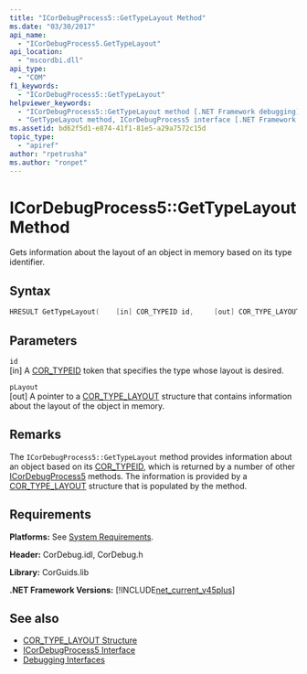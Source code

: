```yaml
---
title: "ICorDebugProcess5::GetTypeLayout Method"
ms.date: "03/30/2017"
api_name: 
  - "ICorDebugProcess5.GetTypeLayout"
api_location: 
  - "mscordbi.dll"
api_type: 
  - "COM"
f1_keywords: 
  - "ICorDebugProcess5::GetTypeLayout"
helpviewer_keywords: 
  - "ICorDebugProcess5::GetTypeLayout method [.NET Framework debugging]"
  - "GetTypeLayout method, ICorDebugProcess5 interface [.NET Framework debugging]"
ms.assetid: bd62f5d1-e874-41f1-81e5-a29a7572c15d
topic_type: 
  - "apiref"
author: "rpetrusha"
ms.author: "ronpet"
---
```

# ICorDebugProcess5::GetTypeLayout Method
Gets information about the layout of an object in memory based on its type identifier.  
  
## Syntax  
  
```cpp  
HRESULT GetTypeLayout(    [in] COR_TYPEID id,     [out] COR_TYPE_LAYOUT *pLayout);  
```  
  
## Parameters  
 `id`  
 [in] A [COR_TYPEID](../../../../docs/framework/unmanaged-api/debugging/cor-typeid-structure.md) token that specifies the type whose layout is desired.  
  
 `pLayout`  
 [out] A pointer to a [COR_TYPE_LAYOUT](../../../../docs/framework/unmanaged-api/debugging/cor-type-layout-structure.md) structure that contains information about the layout of the object in memory.  
  
## Remarks  
 The `ICorDebugProcess5::GetTypeLayout` method provides information about an object based on its [COR_TYPEID](../../../../docs/framework/unmanaged-api/debugging/cor-typeid-structure.md), which is returned by a number of other [ICorDebugProcess5](../../../../docs/framework/unmanaged-api/debugging/icordebugprocess5-interface.md) methods. The information is provided by a [COR_TYPE_LAYOUT](../../../../docs/framework/unmanaged-api/debugging/cor-type-layout-structure.md) structure that is populated by the method.  
  
## Requirements  
 **Platforms:** See [System Requirements](../../../../docs/framework/get-started/system-requirements.md).  
  
 **Header:** CorDebug.idl, CorDebug.h  
  
 **Library:** CorGuids.lib  
  
 **.NET Framework Versions:** [!INCLUDE[net_current_v45plus](../../../../includes/net-current-v45plus-md.md)]  
  
## See also

- [COR_TYPE_LAYOUT Structure](../../../../docs/framework/unmanaged-api/debugging/cor-type-layout-structure.md)
- [ICorDebugProcess5 Interface](../../../../docs/framework/unmanaged-api/debugging/icordebugprocess5-interface.md)
- [Debugging Interfaces](../../../../docs/framework/unmanaged-api/debugging/debugging-interfaces.md)
